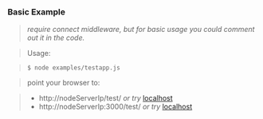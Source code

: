 ### Basic Example

> *require connect middleware, but for basic usage you could comment out it in the code.*

>Usage:


>     $ node examples/testapp.js


>point your browser to:

> - http://nodeServerIp/test/  *or try* [localhost](http://localhost:3000/test/)        
> - http://nodeServerIp:3000/test/ *or try* [localhost](http://localhost:3000/test/) 
